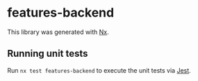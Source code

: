 # features-backend

This library was generated with [Nx](https://nx.dev).

## Running unit tests

Run `nx test features-backend` to execute the unit tests via [Jest](https://jestjs.io).
